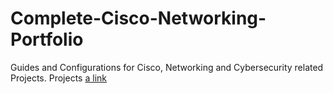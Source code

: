 # Complete-Cisco-Networking-Portfolio

Guides and Configurations for Cisco, Networking and Cybersecurity related Projects.
Projects
[a link](https://github.com/user/repo/Complete-Cisco-Networking-Portfolio/Portfolio/AWS_EBS_Instance.docx)

